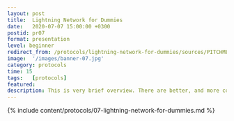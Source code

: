 ```yaml
---
layout: post
title:  Lightning Network for Dummies
date:   2020-07-07 15:00:00 +0300
postid: pr07
format: presentation
level: beginner
redirect_from: /protocols/lightning-network-for-dummies/sources/PITCHME.link.html
image:  '/images/banner-07.jpg'
category: protocols
time: 15
tags:   [protocols]
featured:
description: This is very brief overview. There are better, and more complete introductions out there
---
```


{% include content/protocols/07-lightning-network-for-dummies.md %}
